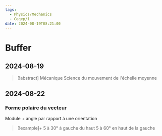 ```yaml
---
tags:
  - Physics/Mechanics
  - Cegep/1
date: 2024-08-19T08:21:00
---
```


# Buffer

## 2024-08-19

> [!abstract] Mécanique
> Science du mouvement de l'échelle moyenne

## 2024-08-22

### Forme polaire du vecteur

Module + angle par rapport à une orientation

> [!example]+
> 5 à 30° à gauche du haut
> 5 à 60° en haut de la gauche
